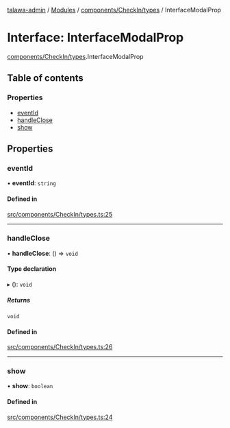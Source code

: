 [talawa-admin](../README.md) / [Modules](../modules.md) / [components/CheckIn/types](../modules/components_CheckIn_types.md) / InterfaceModalProp

# Interface: InterfaceModalProp

[components/CheckIn/types](../modules/components_CheckIn_types.md).InterfaceModalProp

## Table of contents

### Properties

- [eventId](components_CheckIn_types.InterfaceModalProp.md#eventid)
- [handleClose](components_CheckIn_types.InterfaceModalProp.md#handleclose)
- [show](components_CheckIn_types.InterfaceModalProp.md#show)

## Properties

### eventId

• **eventId**: `string`

#### Defined in

[src/components/CheckIn/types.ts:25](https://github.com/MahendraDani/talawa-admin/blob/9538a8f/src/components/CheckIn/types.ts#L25)

___

### handleClose

• **handleClose**: () =\> `void`

#### Type declaration

▸ (): `void`

##### Returns

`void`

#### Defined in

[src/components/CheckIn/types.ts:26](https://github.com/MahendraDani/talawa-admin/blob/9538a8f/src/components/CheckIn/types.ts#L26)

___

### show

• **show**: `boolean`

#### Defined in

[src/components/CheckIn/types.ts:24](https://github.com/MahendraDani/talawa-admin/blob/9538a8f/src/components/CheckIn/types.ts#L24)
